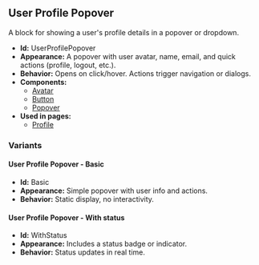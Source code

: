 ## User Profile Popover
A block for showing a user's profile details in a popover or dropdown.
- **Id:** UserProfilePopover
- **Appearance:** A popover with user avatar, name, email, and quick actions (profile, logout, etc.).
- **Behavior:** Opens on click/hover. Actions trigger navigation or dialogs.
- **Components:**
  - [Avatar](components.md#avatar)
  - [Button](components.md#button)
  - [Popover](components.md#popover)
- **Used in pages:**
  - [Profile](pages.md#profile)
### Variants
#### User Profile Popover - **Basic**
- **Id:** Basic
- **Appearance:** Simple popover with user info and actions.
- **Behavior:** Static display, no interactivity.
#### User Profile Popover - **With status**
- **Id:** WithStatus
- **Appearance:** Includes a status badge or indicator.
- **Behavior:** Status updates in real time.
